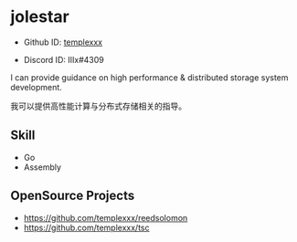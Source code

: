 
# jolestar

* Github ID: [templexxx](https://github.com/templexxx)

* Discord ID: IIIx#4309

I can provide guidance on high performance & distributed storage system development.

我可以提供高性能计算与分布式存储相关的指导。

## Skill

* Go
* Assembly

## OpenSource Projects

* https://github.com/templexxx/reedsolomon  
* https://github.com/templexxx/tsc






